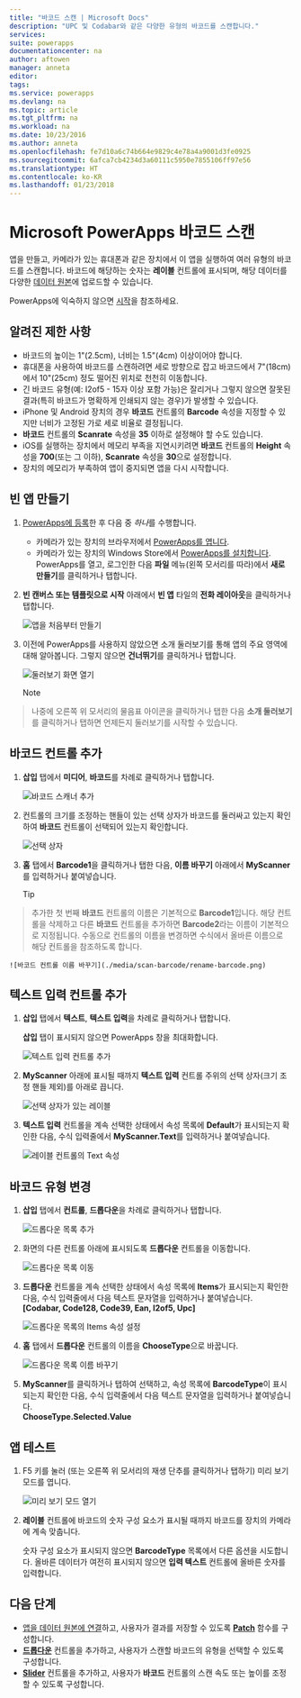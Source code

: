 ```yaml
---
title: "바코드 스캔 | Microsoft Docs"
description: "UPC 및 Codabar와 같은 다양한 유형의 바코드를 스캔합니다."
services: 
suite: powerapps
documentationcenter: na
author: aftowen
manager: anneta
editor: 
tags: 
ms.service: powerapps
ms.devlang: na
ms.topic: article
ms.tgt_pltfrm: na
ms.workload: na
ms.date: 10/23/2016
ms.author: anneta
ms.openlocfilehash: fe7d10a6c74b664e9829c4e78a4a9001d3fe0925
ms.sourcegitcommit: 6afca7cb4234d3a60111c5950e7855106ff97e56
ms.translationtype: HT
ms.contentlocale: ko-KR
ms.lasthandoff: 01/23/2018
---
```

# <a name="scan-a-barcode-in-microsoft-powerapps"></a>Microsoft PowerApps 바코드 스캔
앱을 만들고, 카메라가 있는 휴대폰과 같은 장치에서 이 앱을 실행하여 여러 유형의 바코드를 스캔합니다. 바코드에 해당하는 숫자는 **레이블** 컨트롤에 표시되며, 해당 데이터를 다양한 [데이터 원본](connections-list.md)에 업로드할 수 있습니다.

PowerApps에 익숙하지 않으면 [시작](getting-started.md)을 참조하세요.

## <a name="known-limitations"></a>알려진 제한 사항
* 바코드의 높이는 1"(2.5cm), 너비는 1.5"(4cm) 이상이어야 합니다.
* 휴대폰을 사용하여 바코드를 스캔하려면 세로 방향으로 잡고 바코드에서 7"(18cm)에서 10"(25cm) 정도 떨어진 위치로 천천히 이동합니다.
* 긴 바코드 유형(예: I2of5 - 15자 이상 포함 가능)은 잘리거나 그렇지 않으면 잘못된 결과(특히 바코드가 명확하게 인쇄되지 않는 경우)가 발생할 수 있습니다.
* iPhone 및 Android 장치의 경우 **바코드** 컨트롤의 **Barcode** 속성을 지정할 수 있지만 너비가 고정된 가로 세로 비율로 결정됩니다.
* **바코드** 컨트롤의 **Scanrate** 속성을 **35** 이하로 설정해야 할 수도 있습니다.
* iOS를 실행하는 장치에서 메모리 부족을 지연시키려면 **바코드** 컨트롤의 **Height** 속성을 **700**(또는 그 이하), **Scanrate** 속성을 **30**으로 설정합니다.
* 장치의 메모리가 부족하여 앱이 중지되면 앱을 다시 시작합니다.

## <a name="create-a-blank-app"></a>빈 앱 만들기
1. [PowerApps에 등록](signup-for-powerapps.md)한 후 다음 중 *하나*를 수행합니다.

   * 카메라가 있는 장치의 브라우저에서 [PowerApps를 엽니다](https://create.powerapps.com/api/start).
   * 카메라가 있는 장치의 Windows Store에서 [PowerApps를 설치합니다](http://aka.ms/powerappsinstall). PowerApps를 열고, 로그인한 다음 **파일** 메뉴(왼쪽 모서리를 따라)에서 **새로 만들기**를 클릭하거나 탭합니다.

2. **빈 캔버스 또는 템플릿으로 시작** 아래에서 **빈 앱** 타일의 **전화 레이아웃**을 클릭하거나 탭합니다.

    ![앱을 처음부터 만들기](./media/scan-barcode/create-from-blank.png)

3. 이전에 PowerApps를 사용하지 않았으면 소개 둘러보기를 통해 앱의 주요 영역에 대해 알아봅니다. 그렇지 않으면 **건너뛰기**를 클릭하거나 탭합니다.

    ![둘러보기 화면 열기](./media/scan-barcode/quick-tour.png)

    > [!NOTE]
> 나중에 오른쪽 위 모서리의 물음표 아이콘을 클릭하거나 탭한 다음 **소개 둘러보기**를 클릭하거나 탭하면 언제든지 둘러보기를 시작할 수 있습니다.

## <a name="add-a-barcode-control"></a>바코드 컨트롤 추가
1. **삽입** 탭에서 **미디어**, **바코드**를 차례로 클릭하거나 탭합니다.

    ![바코드 스캐너 추가](./media/scan-barcode/add-scanner.png)

2. 컨트롤의 크기를 조정하는 핸들이 있는 선택 상자가 바코드를 둘러싸고 있는지 확인하여 **바코드** 컨트롤이 선택되어 있는지 확인합니다.

    ![선택 상자](./media/scan-barcode/selection-box.png)

3. **홈** 탭에서 **Barcode1**을 클릭하거나 탭한 다음, **이름 바꾸기** 아래에서 **MyScanner**를 입력하거나 붙여넣습니다.

    > [!TIP]
> 추가한 첫 번째 **바코드** 컨트롤의 이름은 기본적으로 **Barcode1**입니다. 해당 컨트롤을 삭제하고 다른 **바코드** 컨트롤을 추가하면 **Barcode2**라는 이름이 기본적으로 지정됩니다. 수동으로 컨트롤의 이름을 변경하면 수식에서 올바른 이름으로 해당 컨트롤을 참조하도록 합니다.

    ![바코드 컨트롤 이름 바꾸기](./media/scan-barcode/rename-barcode.png)

## <a name="add-a-text-input-control"></a>텍스트 입력 컨트롤 추가
1. **삽입** 탭에서 **텍스트**, **텍스트 입력**을 차례로 클릭하거나 탭합니다.

    **삽입** 탭이 표시되지 않으면 PowerApps 창을 최대화합니다.

    ![텍스트 입력 컨트롤 추가](./media/scan-barcode/add-text-input.png)

2. **MyScanner** 아래에 표시될 때까지 **텍스트 입력** 컨트롤 주위의 선택 상자(크기 조정 핸들 제외)를 아래로 끕니다.

    ![선택 상자가 있는 레이블](./media/scan-barcode/move-input-text.png)

3. **텍스트 입력** 컨트롤을 계속 선택한 상태에서 속성 목록에 **Default**가 표시되는지 확인한 다음, 수식 입력줄에서 **MyScanner.Text**를 입력하거나 붙여넣습니다.

    ![레이블 컨트롤의 Text 속성](./media/scan-barcode/default-text.png)

## <a name="change-the-barcode-type"></a>바코드 유형 변경
1. **삽입** 탭에서 **컨트롤**, **드롭다운**을 차례로 클릭하거나 탭합니다.

    ![드롭다운 목록 추가](./media/scan-barcode/insert-dropdown.png)

2. 화면의 다른 컨트롤 아래에 표시되도록 **드롭다운** 컨트롤을 이동합니다.

    ![드롭다운 목록 이동](./media/scan-barcode/move-dropdown.png)

3. **드롭다운** 컨트롤을 계속 선택한 상태에서 속성 목록에 **Items**가 표시되는지 확인한 다음, 수식 입력줄에서 다음 텍스트 문자열을 입력하거나 붙여넣습니다.<br>
    **[Codabar, Code128, Code39, Ean, I2of5, Upc]**

    ![드롭다운 목록의 Items 속성 설정](./media/scan-barcode/items-property.png)

4. **홈** 탭에서 **드롭다운** 컨트롤의 이름을 **ChooseType**으로 바꿉니다.

    ![드롭다운 목록 이름 바꾸기](./media/scan-barcode/rename-dropdown.png)

5. **MyScanner**를 클릭하거나 탭하여 선택하고, 속성 목록에 **BarcodeType**이 표시되는지 확인한 다음, 수식 입력줄에서 다음 텍스트 문자열을 입력하거나 붙여넣습니다.<br>
    **ChooseType.Selected.Value**

## <a name="test-the-app"></a>앱 테스트
1. F5 키를 눌러 (또는 오른쪽 위 모서리의 재생 단추를 클릭하거나 탭하기) 미리 보기 모드를 엽니다.

    ![미리 보기 모드 열기](./media/scan-barcode/open-preview.png)

2. **레이블** 컨트롤에 바코드의 숫자 구성 요소가 표시될 때까지 바코드를 장치의 카메라에 계속 맞춥니다.

    숫자 구성 요소가 표시되지 않으면 **BarcodeType** 목록에서 다른 옵션을 시도합니다. 올바른 데이터가 여전히 표시되지 않으면 **입력 텍스트** 컨트롤에 올바른 숫자를 입력합니다.

## <a name="next-steps"></a>다음 단계
* [앱을 데이터 원본에 연결](add-data-connection.md)하고, 사용자가 결과를 저장할 수 있도록 **[Patch](functions/function-patch.md)** 함수를 구성합니다.
* **[드롭다운](controls/control-drop-down.md)** 컨트롤을 추가하고, 사용자가 스캔할 바코드의 유형을 선택할 수 있도록 구성합니다.
* **[Slider](controls/control-slider.md)** 컨트롤을 추가하고, 사용자가 **바코드** 컨트롤의 스캔 속도 또는 높이를 조정할 수 있도록 구성합니다.
